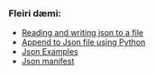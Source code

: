 ### Fleiri dæmi: 

* [Reading and writing json to a file](https://www.geeksforgeeks.org/reading-and-writing-json-to-a-file-in-python/)
* [Append to Json file using Python](https://www.geeksforgeeks.org/append-to-json-file-using-python/)
* [Json Examples](https://json.org/example.html)
* [Json manifest](https://developers.google.com/web/fundamentals/web-app-manifest/?utm_source=devtools)